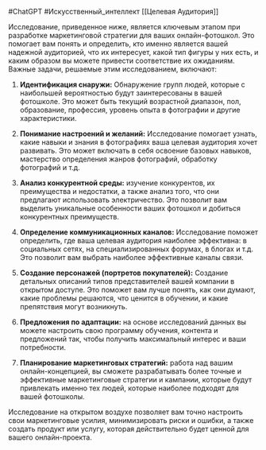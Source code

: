#ChatGPT #Искусственный_интеллект 
[[Целевая Аудитория]]

Исследование, приведенное ниже, является ключевым этапом при разработке маркетинговой стратегии для ваших онлайн-фотошкол. Это помогает вам понять и определить, кто именно является вашей надежной аудиторией, что их интересует, какой тип фигуры у них есть, и каким образом вы можете привести соответствие их ожиданиям. Важные задачи, решаемые этим исследованием, включают:

1. **Идентификация снаружи:** Обнаружение групп людей, которые с наибольшей вероятностью будут заинтересованы в вашей фотошколе. Это может быть текущий возрастной диапазон, пол, образование, профессия, уровень опыта в фотографии и другие характеристики.
    
2. **Понимание настроений и желаний:** Исследование помогает узнать, какие навыки и знания в фотографиях ваша целевая аудитория хочет развивать. Это может включать в себя освоение базовых навыков, мастерство определения жанров фотографий, обработку фотографий и т.д.
    
3. **Анализ конкурентной среды:** изучение конкурентов, их преимущества и недостатки, а также анализ того, что они предлагают использовать электричество. Это позволит вам выделить уникальные особенности ваших фотошкол и добиться конкурентных преимуществ.
    
4. **Определение коммуникационных каналов:** Исследование поможет определить, где ваша целевая аудитория наиболее эффективна: в социальных сетях, на специализированных форумах, в блогах и т.д. Это позволит вам выбрать наиболее эффективные каналы связи.
    
5. **Создание персонажей (портретов покупателей):** Создание детальных описаний типов представителей вашей компании в открытом доступе. Это поможет вам лучше понять, как они думают, какие проблемы решаются, что ценится в обучении, и какие препятствия могут возникнуть.
    
6. **Предложения по адаптации:** на основе исследований данных вы можете настроить свою программу обучения, контента и предложений так, чтобы получить максимальный интерес и ваши потребности.
    
7. **Планирование маркетинговых стратегий:** работа над вашим онлайн-концепцией, вы сможете разрабатывать более точные и эффективные маркетинговые стратегии и кампании, которые будут привлекать именно тех людей, которые наиболее подходят для вашей фотошколы.
    

Исследование на открытом воздухе позволяет вам точно настроить свои маркетинговые усилия, минимизировать риски и ошибки, а также создать продукт или услугу, которая действительно будет ценной для вашего онлайн-проекта.